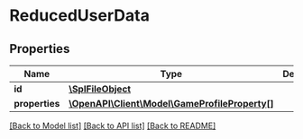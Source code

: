 # ReducedUserData

## Properties
Name | Type | Description | Notes
------------ | ------------- | ------------- | -------------
**id** | [**\SplFileObject**](\SplFileObject.md) |  | [optional] 
**properties** | [**\OpenAPI\Client\Model\GameProfileProperty[]**](GameProfileProperty.md) |  | [optional] 

[[Back to Model list]](../README.md#documentation-for-models) [[Back to API list]](../README.md#documentation-for-api-endpoints) [[Back to README]](../README.md)


